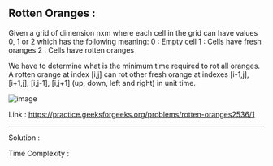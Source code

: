 ## Rotten Oranges : 

Given a grid of dimension nxm where each cell in the grid can have values 0, 1 or 2 which has the following meaning:
0 : Empty cell
1 : Cells have fresh oranges
2 : Cells have rotten oranges

We have to determine what is the minimum time required to rot all oranges. A rotten orange at index [i,j] can rot other fresh orange at indexes [i-1,j], [i+1,j], [i,j-1], [i,j+1] (up, down, left and right) in unit time. 

![image](https://user-images.githubusercontent.com/23376002/158162085-80fc8fc8-99eb-4a1c-86af-4e4808040566.png)

Link : https://practice.geeksforgeeks.org/problems/rotten-oranges2536/1 

-------------------------------------------------------------------------------------------------------------------------------------------------------


Solution :

Time Complexity :


